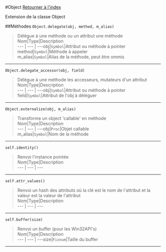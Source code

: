 #Object
[Retourner à l'index](README.md)

Extension de la classe Object

##Méthodes
`Object.delegate(obj, method, m_alias)`

> Délègue à une méthode ou un attribut une méthode  
Nom|Type|Description  
--- | --- | ---obj|`Symbol`|Attribut ou méthode à pointer  
method|`Symbol`|Méthode à appeler  
m_alias|`Symbol`|Alias de la méthode, peut être ommis  
  
- - -

`Object.delegate_accessor(obj, field)`

> Délègue à une méthode les accesseurs, mutateurs d'un attribut  
Nom|Type|Description  
--- | --- | ---obj|`Symbol`|Attribut ou méthode à pointer  
field|`Symbol`|Attribut de l'obj à déléguer  
  
- - -

`Object.externalize(obj, m_alias)`

> Transforme un object 'callable' en méthode  
Nom|Type|Description  
--- | --- | ---obj|`Proc`|Objet callable  
m_alias|`Symbol`|Nom de la méthode  
  
- - -

`self.identity()`

> Renvoi l'instance pointée  
Nom|Type|Description  
--- | --- | ---  
- - -

`self.attr_values()`

> Renvoi un hash des attributs où la clé est le nom de l'attribut
                            et la valeur est la valeur de l'attribut  
Nom|Type|Description  
--- | --- | ---  
- - -

`self.buffer(size)`

> Renvoi un buffer (pour les Win32API's)  
Nom|Type|Description  
--- | --- | ---size|`Fixnum`|Taille du buffer  
  
- - -

